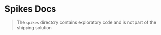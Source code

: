 # Spikes Docs

> The `spikes` directory contains exploratory code and is not part of the shipping solution
